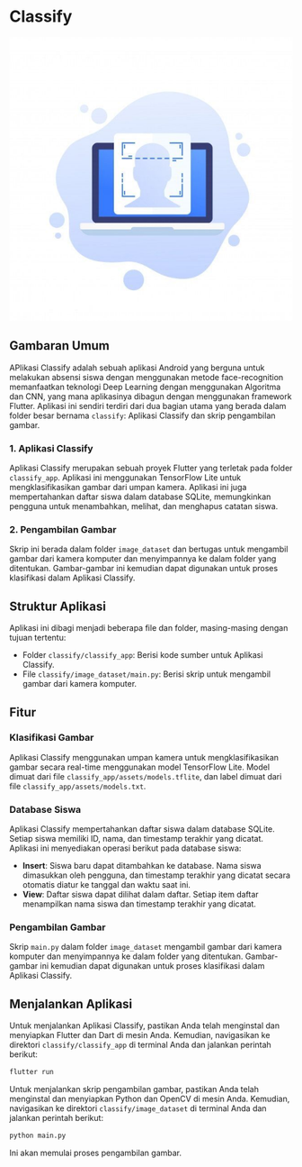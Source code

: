 # Classify
<p align="center">
  <img src="logo.jpeg" alt="Classify Logo">
</p>

## Gambaran Umum
  APlikasi Classify adalah sebuah aplikasi Android yang berguna untuk melakukan absensi siswa dengan menggunakan metode face-recognition memanfaatkan teknologi Deep Learning dengan menggunakan Algoritma dan CNN, yang mana aplikasinya dibagun dengan menggunakan framework Flutter. 
Aplikasi ini sendiri terdiri dari dua bagian utama yang berada dalam folder besar bernama `classify`: Aplikasi Classify dan skrip pengambilan gambar.

### 1. Aplikasi Classify
  Aplikasi Classify merupakan sebuah proyek Flutter yang terletak pada folder `classify_app`. Aplikasi ini menggunakan TensorFlow Lite untuk mengklasifikasikan gambar dari umpan kamera. Aplikasi ini juga mempertahankan daftar siswa dalam database SQLite, memungkinkan pengguna untuk menambahkan, melihat, dan menghapus catatan siswa.

### 2. Pengambilan Gambar
  Skrip ini berada dalam folder `image_dataset` dan bertugas untuk mengambil gambar dari kamera komputer dan menyimpannya ke dalam folder yang ditentukan. Gambar-gambar ini kemudian dapat digunakan untuk proses klasifikasi dalam Aplikasi Classify.

## Struktur Aplikasi
Aplikasi ini dibagi menjadi beberapa file dan folder, masing-masing dengan tujuan tertentu:

- Folder `classify/classify_app`:
  Berisi kode sumber untuk Aplikasi Classify.
- File `classify/image_dataset/main.py`:
  Berisi skrip untuk mengambil gambar dari kamera komputer.

## Fitur

### Klasifikasi Gambar
Aplikasi Classify menggunakan umpan kamera untuk mengklasifikasikan gambar secara real-time menggunakan model TensorFlow Lite. Model dimuat dari file `classify_app/assets/models.tflite`, dan label dimuat dari file `classify_app/assets/models.txt`.

### Database Siswa
Aplikasi Classify mempertahankan daftar siswa dalam database SQLite. Setiap siswa memiliki ID, nama, dan timestamp terakhir yang dicatat. Aplikasi ini menyediakan operasi berikut pada database siswa:

- **Insert**: Siswa baru dapat ditambahkan ke database. Nama siswa dimasukkan oleh pengguna, dan timestamp terakhir yang dicatat secara otomatis diatur ke tanggal dan waktu saat ini.
- **View**: Daftar siswa dapat dilihat dalam daftar. Setiap item daftar menampilkan nama siswa dan timestamp terakhir yang dicatat.

### Pengambilan Gambar
Skrip `main.py` dalam folder `image_dataset` mengambil gambar dari kamera komputer dan menyimpannya ke dalam folder yang ditentukan. Gambar-gambar ini kemudian dapat digunakan untuk proses klasifikasi dalam Aplikasi Classify.

## Menjalankan Aplikasi
Untuk menjalankan Aplikasi Classify, pastikan Anda telah menginstal dan menyiapkan Flutter dan Dart di mesin Anda. Kemudian, navigasikan ke direktori `classify/classify_app` di terminal Anda dan jalankan perintah berikut:

```bash
flutter run
```

Untuk menjalankan skrip pengambilan gambar, pastikan Anda telah menginstal dan menyiapkan Python dan OpenCV di mesin Anda. Kemudian, navigasikan ke direktori `classify/image_dataset` di terminal Anda dan jalankan perintah berikut:

```bash
python main.py
```

Ini akan memulai proses pengambilan gambar.
